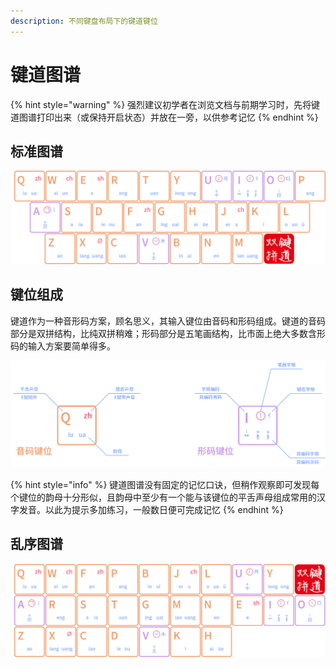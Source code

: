 ```yaml
---
description: 不同键盘布局下的键道键位
---
```


# 键道图谱

{% hint style="warning" %}
强烈建议初学者在浏览文档与前期学习时，先将键道图谱打印出来（或保持开启状态）并放在一旁，以供参考记忆
{% endhint %}

## 标准图谱

![QWERTY](<../.gitbook/assets/XKJD QWERTY.png>)

## 键位组成

键道作为一种音形码方案，顾名思义，其输入键位由音码和形码组成。键道的音码部分是双拼结构，比纯双拼稍难；形码部分是五笔画结构，比市面上绝大多数含形码的输入方案要简单得多。

![](<../.gitbook/assets/XKJD Rules.png>)

{% hint style="info" %}
键道图谱没有固定的记忆口诀，但稍作观察即可发现每个键位的韵母十分形似，且韵母中至少有一个能与该键位的平舌声母组成常用的汉字发音。以此为提示多加练习，一般数日便可完成记忆
{% endhint %}

## 乱序图谱

![Colemak-DH Matrix](<../.gitbook/assets/XKJD Colemak-DH Matrix.png>)
